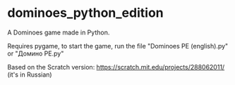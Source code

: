 # dominoes_python_edition
A Dominoes game made in Python.

Requires pygame, to start the game, run the file "Dominoes PE (english).py" or "Домино PE.py"

Based on the Scratch version: https://scratch.mit.edu/projects/288062011/ (it's in Russian)
